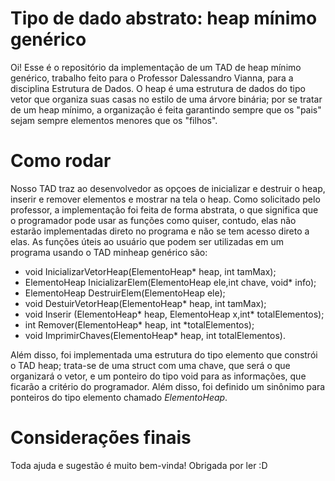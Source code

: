 # Tipo de dado abstrato: heap mínimo genérico

Oi! 
Esse é o repositório da implementação de um TAD de heap mínimo genérico, trabalho feito para o Professor Dalessandro Vianna, para a disciplina Estrutura de Dados. O heap é uma estrutura de dados do tipo vetor que organiza suas casas no estilo de uma árvore binária; por se tratar de um heap mínimo, a organização é feita garantindo sempre que os "pais" sejam sempre elementos menores que os "filhos". 

# Como rodar
Nosso TAD traz ao desenvolvedor as opçoes de inicializar e destruir o heap, inserir e remover elementos e mostrar na tela o heap. Como solicitado pelo professor, a implementação foi feita de forma abstrata, o que significa que o programador pode usar as funções como quiser, contudo, elas não estarão implementadas direto no programa e não se tem acesso direto a elas. As funções úteis ao usuário que podem ser utilizadas em um programa usando o TAD minheap genérico são: 
  - void InicializarVetorHeap(ElementoHeap* heap, int tamMax);
  - ElementoHeap InicializarElem(ElementoHeap ele,int chave, void* info);
  - ElementoHeap DestruirElem(ElementoHeap ele);
  - void DestuirVetorHeap(ElementoHeap* heap, int tamMax);
  - void Inserir (ElementoHeap* heap, ElementoHeap x,int* totalElementos);
  - int Remover(ElementoHeap* heap, int *totalElementos);
  - void ImprimirChaves(ElementoHeap* heap, int totalElementos).
  
  Além disso, foi implementada uma estrutura do tipo elemento que constrói o TAD heap; trata-se de uma struct com uma chave, que será o que organizará o vetor, e um ponteiro do tipo void para as informações, que ficarão a critério do programador. Além disso, foi definido um sinônimo para ponteiros do tipo elemento chamado *ElementoHeap*.
  
  # Considerações finais 
  Toda ajuda e sugestão é muito bem-vinda! Obrigada por ler :D 
